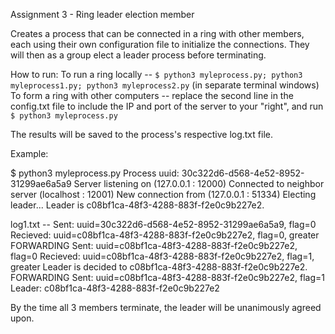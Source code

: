 Assignment 3 - Ring leader election member

Creates a process that can be connected in a ring with other members, each using their own configuration file to initialize the connections. They will then as a group elect a leader process before terminating.

How to run: 
To run a ring locally --
```$ python3 myleprocess.py; python3 myleprocess1.py; python3 myleprocess2.py``` (in separate terminal windows)
To form a ring with other computers -- 
replace the second line in the config.txt file to include the IP and port of the server to your "right", and run 
```$ python3 myleprocess.py```

The results will be saved to the process's respective log.txt file.

Example:

$ python3 myleprocess.py
Process uuid: 30c322d6-d568-4e52-8952-31299ae6a5a9
Server listening on (127.0.0.1 : 12000)
Connected to neighbor server (localhost : 12001)
New connection from (127.0.0.1 : 51334)
Electing leader...
Leader is c08bf1ca-48f3-4288-883f-f2e0c9b227e2.

log1.txt --
Sent: uuid=30c322d6-d568-4e52-8952-31299ae6a5a9, flag=0
Recieved: uuid=c08bf1ca-48f3-4288-883f-f2e0c9b227e2, flag=0, greater
FORWARDING
Sent: uuid=c08bf1ca-48f3-4288-883f-f2e0c9b227e2, flag=0
Recieved: uuid=c08bf1ca-48f3-4288-883f-f2e0c9b227e2, flag=1, greater
Leader is decided to c08bf1ca-48f3-4288-883f-f2e0c9b227e2.
FORWARDING
Sent: uuid=c08bf1ca-48f3-4288-883f-f2e0c9b227e2, flag=1
Leader: c08bf1ca-48f3-4288-883f-f2e0c9b227e2

By the time all 3 members terminate, the leader will be unanimously agreed upon.

